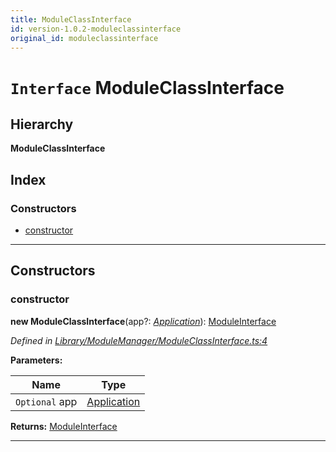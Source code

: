 ```yaml
---
title: ModuleClassInterface
id: version-1.0.2-moduleclassinterface
original_id: moduleclassinterface
---
```


# `Interface` ModuleClassInterface

## Hierarchy

**ModuleClassInterface**

## Index

### Constructors

* [constructor](moduleclassinterface#constructor)

---

## Constructors

<a id="constructor"></a>

###  constructor

**new ModuleClassInterface**(app?: *[Application](../classes/application)*): [ModuleInterface](moduleinterface)

*Defined in [Library/ModuleManager/ModuleClassInterface.ts:4](https://github.com/SpoonX/stix/blob/8c44541/src/Library/ModuleManager/ModuleClassInterface.ts#L4)*

**Parameters:**

| Name | Type |
| ------ | ------ |
| `Optional` app | [Application](../classes/application) |

**Returns:** [ModuleInterface](moduleinterface)

___

